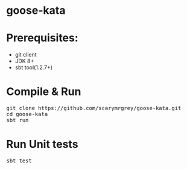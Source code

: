 # goose-kata
<h1>Prerequisites:</h1>
<ul>
<li>git client</li>
<li>JDK 8+</li>
<li>sbt tool(1.2.7+)</li>
</ul>

<h1>Compile & Run</h1>

<div class="highlight highlight-text-shell-session">
<pre>
<span class="pl-c1">git clone https://github.com/scarymrgrey/goose-kata.git</span>
<span class="pl-c1">cd goose-kata</span>
<span class="pl-c1">sbt run</span>
</pre>
</div>

<h1>Run Unit tests</h1>

<div class="highlight highlight-text-shell-session">
<pre>
<span class="pl-c1">sbt test</span>
</pre>
</div>